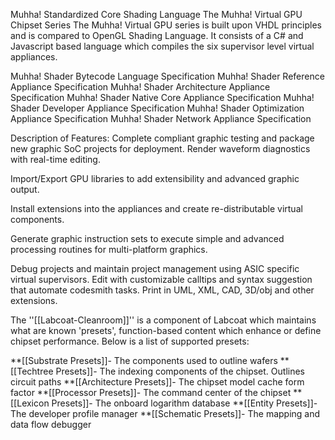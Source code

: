 Muhha! Standardized Core Shading Language
The Muhha! Virtual GPU Chipset Series
The Muhha! Virtual GPU series is built upon VHDL principles and is compared to OpenGL Shading Language. It consists of a C# and Javascript based language which compiles the six supervisor level virtual appliances. 

Muhha! Shader Bytecode Language Specification
Muhha! Shader Reference Appliance Specification
Muhha! Shader Architecture Appliance Specification
Muhha! Shader Native Core Appliance Specification
Muhha! Shader Developer Appliance Specification
Muhha! Shader Optimization Appliance Specification
Muhha! Shader Network Appliance Specification

Description of Features:
Complete compliant graphic testing and package new graphic SoC projects for deployment. Render waveform diagnostics with real-time editing.

Import/Export GPU libraries to add extensibility and advanced graphic output.

Install extensions into the appliances and create re-distributable virtual components.

Generate graphic instruction sets to execute simple and advanced processing routines for multi-platform graphics.

Debug projects and maintain project management using ASIC specific virtual  supervisors. 
Edit with customizable calltips and syntax suggestion that automate codesmith tasks.
Print in UML, XML, CAD, 3D/obj and other extensions.

The ''[[Labcoat-Cleanroom]]'' is a component of Labcoat which maintains what are known 'presets', function-based content which enhance or define chipset performance. Below is a list of supported presets:

**[[Substrate Presets]]- The components used to outline wafers
**[[Techtree Presets]]- The indexing components of the chipset. Outlines circuit paths
**[[Architecture Presets]]- The chipset model cache form factor
**[[Processor Presets]]- The command center of the chipset
**[[Lexicon Presets]]- The onboard logarithm database
**[[Entity Presets]]- The developer profile manager
**[[Schematic Presets]]- The mapping and data flow debugger
